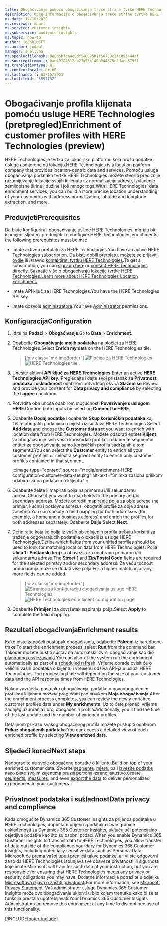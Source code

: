 ```yaml
---
title: Obogaćivanje pomoću obogaćivanja treće strane tvrke HERE Technologies
description: Opće informacije o obogaćivanju treće strane tvrtke HERE Technologies.
ms.date: 12/10/2020
ms.reviewer: mhart
ms.service: customer-insights
ms.subservice: audience-insights
ms.topic: how-to
author: jodahlMSFT
ms.author: jodahl
manager: shellyha
ms.openlocfilehash: 8e8d6bfea4e0df54682501f60759c24c893444af
ms.sourcegitcommit: bae40184312ab27b95c140a044875c2daea37951
ms.translationtype: HT
ms.contentlocale: hr-HR
ms.lasthandoff: 03/15/2021
ms.locfileid: "5597732"
---
```

# <a name="enrichment-of-customer-profiles-with-here-technologies-preview"></a><span data-ttu-id="3d8df-103">Obogaćivanje profila klijenata pomoću usluge HERE Technologies (pretpregled)</span><span class="sxs-lookup"><span data-stu-id="3d8df-103">Enrichment of customer profiles with HERE Technologies (preview)</span></span>

<span data-ttu-id="3d8df-104">HERE Technologies je tvrtka za lokacijsku platformu koja pruža podatke i usluge usmjerene na lokaciju.</span><span class="sxs-lookup"><span data-stu-id="3d8df-104">HERE Technologies is a location platform company that provides location-centric data and services.</span></span> <span data-ttu-id="3d8df-105">Pomoću usluga obogaćivanja podataka tvrtke HERE Technologies možete stvoriti preciznije razumijevanje lokacije svojih klijenata uz normalizaciju adrese, izvlačenje zemljopisne širine i dužine i još mnogo toga.</span><span class="sxs-lookup"><span data-stu-id="3d8df-105">With HERE Technologies' data enrichment services, you can build a more precise location understanding of your customers with address normalization, latitude and longitude extraction, and more.</span></span>

## <a name="prerequisites"></a><span data-ttu-id="3d8df-106">Preduvjeti</span><span class="sxs-lookup"><span data-stu-id="3d8df-106">Prerequisites</span></span>

<span data-ttu-id="3d8df-107">Da biste konfigurirali obogaćivanje usluge HERE Technologies, moraju biti ispunjeni sljedeći preduvjeti:</span><span class="sxs-lookup"><span data-stu-id="3d8df-107">To configure HERE Technologies enrichments, the following prerequisites must be met:</span></span>

- <span data-ttu-id="3d8df-108">Imate aktivnu pretplatu za HERE Technologies.</span><span class="sxs-lookup"><span data-stu-id="3d8df-108">You have an active HERE Technologies subscription.</span></span> <span data-ttu-id="3d8df-109">Da biste dobili pretplatu, možete se [prijaviti ovdje](https://developer.here.com/sign-up?utm_medium=referral&utm_source=Microsoft-Dynamics-CI&create=Freemium-Basic) ili izravno [kontaktirati tvrtku HERE Technologies](https://developer.here.com/help?utm_medium=referral&utm_source=Microsoft-Dynamics-CI#how-can-we-help-you).</span><span class="sxs-lookup"><span data-stu-id="3d8df-109">To get a subscription, you can [sign-up here](https://developer.here.com/sign-up?utm_medium=referral&utm_source=Microsoft-Dynamics-CI&create=Freemium-Basic) or [contact HERE Technologies](https://developer.here.com/help?utm_medium=referral&utm_source=Microsoft-Dynamics-CI#how-can-we-help-you) directly.</span></span> [<span data-ttu-id="3d8df-110">Saznajte više o obogaćivanju lokacije tvrtke HERE Technologies.</span><span class="sxs-lookup"><span data-stu-id="3d8df-110">Learn more about HERE Technologies Location Enrichment.</span></span>](https://developer.here.com/location-enrichment?cid=Dev-MicrosoftDynamics-DB-0-Dev-&utm_source=MicrosoftDynamics&utm_medium=referral&utm_campaign=Online_Dev_ReferralMicrosoft)

- <span data-ttu-id="3d8df-111">Imate API ključ za HERE Technologies.</span><span class="sxs-lookup"><span data-stu-id="3d8df-111">You have the HERE Technologies API key.</span></span>

- <span data-ttu-id="3d8df-112">Imate dozvole [administratora](permissions.md#administrator).</span><span class="sxs-lookup"><span data-stu-id="3d8df-112">You have [Administrator](permissions.md#administrator) permissions.</span></span>

## <a name="configuration"></a><span data-ttu-id="3d8df-113">Konfiguracija</span><span class="sxs-lookup"><span data-stu-id="3d8df-113">Configuration</span></span>

1. <span data-ttu-id="3d8df-114">Idite na **Podaci** > **Obogaćivanje**.</span><span class="sxs-lookup"><span data-stu-id="3d8df-114">Go to **Data** > **Enrichment**.</span></span>

1. <span data-ttu-id="3d8df-115">Odaberite **Obogaćivanje mojih podataka** na pločici za HERE Technologies.</span><span class="sxs-lookup"><span data-stu-id="3d8df-115">Select **Enrich my data** on the HERE Technologies tile.</span></span>

   > [!div class="mx-imgBorder"]
   > <span data-ttu-id="3d8df-116">![Pločica za HERE Technologies](media/HERE-tile.png "Pločica za HERE Technologies")</span><span class="sxs-lookup"><span data-stu-id="3d8df-116">![HERE Technologies tile](media/HERE-tile.png "HERE Technologies tile")</span></span>

1. <span data-ttu-id="3d8df-117">Unesite aktivni **API ključ za HERE Technologies**.</span><span class="sxs-lookup"><span data-stu-id="3d8df-117">Enter an active **HERE Technologies API key**.</span></span> <span data-ttu-id="3d8df-118">Pregledajte i dajte svoj pristanak za **Privatnost podataka i usklađenost** odabirom potvrdnog okvira **Slažem se**.</span><span class="sxs-lookup"><span data-stu-id="3d8df-118">Review and provide your consent for **Data privacy and compliance** by selecting the **I agree** checkbox.</span></span> 

1. <span data-ttu-id="3d8df-119">Potvrdite oba unosa odabirom mogućnosti **Povezivanje s uslugom HERE**.</span><span class="sxs-lookup"><span data-stu-id="3d8df-119">Confirm both inputs by selecting **Connect to HERE**.</span></span>

1.  <span data-ttu-id="3d8df-120">Odaberite **Dodaj podatke** i odaberite **Skup korisničkih podataka** koji želite obogatiti podacima o mjestu iz sustava HERE Technologies.</span><span class="sxs-lookup"><span data-stu-id="3d8df-120">Select **Add data** and choose the **Customer data set** you want to enrich with location data from HERE Technologies.</span></span> <span data-ttu-id="3d8df-121">Možete odabrati entitet **Klijent** za obogaćivanje svih vaših korisničkih profila ili odaberite segmentni entitet za obogaćivanje samo korisničkih profila sadržanih u tom segmentu.</span><span class="sxs-lookup"><span data-stu-id="3d8df-121">You can select the **Customer** entity to enrich all your customer profiles or select a segment entity to enrich only customer profiles contained in that segment.</span></span>

    :::image type="content" source="media/enrichment-HERE-configuration-customer-data-set.png" alt-text="Snimka zaslona prilikom odabira skupa podataka o klijentu.":::

1. <span data-ttu-id="3d8df-123">Odaberite želite li mapirati polja na primarnu i/ili sekundarnu adresu.</span><span class="sxs-lookup"><span data-stu-id="3d8df-123">Choose if you want to map fields to the primary and/or secondary address.</span></span> <span data-ttu-id="3d8df-124">Možete odrediti mapiranje polja za obje adrese (na primjer, kućnu i poslovnu adresu) i obogatiti profile za obje adrese zasebno.</span><span class="sxs-lookup"><span data-stu-id="3d8df-124">You can specify a field mapping for both addresses (for example, a home and a business address) and enrich the profiles for both addresses separately.</span></span> <span data-ttu-id="3d8df-125">Odaberite **Dalje**.</span><span class="sxs-lookup"><span data-stu-id="3d8df-125">Select **Next**.</span></span>

1. <span data-ttu-id="3d8df-126">Definirajte koja se polja iz vaših objedinjenih profila trebaju koristiti za traženje odgovarajućih podataka o lokaciji iz usluge HERE Technologies.</span><span class="sxs-lookup"><span data-stu-id="3d8df-126">Define which fields from your unified profiles should be used to look for matching location data from HERE Technologies.</span></span> <span data-ttu-id="3d8df-127">Polja **Ulica 1** i **Poštanski broj** su obavezna za odabranu primarnu i/ili sekundarnu adresu.</span><span class="sxs-lookup"><span data-stu-id="3d8df-127">The **Street 1** and **Zip/Postal Code** fields are required for the selected primary and/or secondary address.</span></span> <span data-ttu-id="3d8df-128">Za veću točnost podudaranja može se dodati više polja.</span><span class="sxs-lookup"><span data-stu-id="3d8df-128">For a higher match accuracy, more fields can be added.</span></span>

   > [!div class="mx-imgBorder"]
   > <span data-ttu-id="3d8df-129">![Stranica za konfiguraciju obogaćivanja usluge HERE Technologies](media/enrichment-HERE-configuration.png "Stranica za konfiguraciju obogaćivanja usluge HERE Technologies")</span><span class="sxs-lookup"><span data-stu-id="3d8df-129">![HERE Technologies enrichment configuration page](media/enrichment-HERE-configuration.png "HERE Technologies enrichment configuration page")</span></span>

1. <span data-ttu-id="3d8df-130">Odaberite **Primijeni** za dovršetak mapiranja polja.</span><span class="sxs-lookup"><span data-stu-id="3d8df-130">Select **Apply** to complete the field mapping.</span></span>

## <a name="enrichment-results"></a><span data-ttu-id="3d8df-131">Rezultati obogaćivanja</span><span class="sxs-lookup"><span data-stu-id="3d8df-131">Enrichment results</span></span>

<span data-ttu-id="3d8df-132">Kako biste započeli postupak obogaćivanja, odaberite **Pokreni** iz naredbene trake.</span><span class="sxs-lookup"><span data-stu-id="3d8df-132">To start the enrichment process, select **Run** from the command bar.</span></span> <span data-ttu-id="3d8df-133">Također možete pustiti sustav da automatski izvrši obogaćivanje kao dio [ planiranog osvježavanja](system.md#schedule-tab).</span><span class="sxs-lookup"><span data-stu-id="3d8df-133">You can also let the system run the enrichment automatically as part of a [scheduled refresh](system.md#schedule-tab).</span></span> <span data-ttu-id="3d8df-134">Vrijeme obrade ovisit će o veličini vaših podataka o klijentu i vremenu odziva API-ja u usluzi HERE Technologies.</span><span class="sxs-lookup"><span data-stu-id="3d8df-134">The processing time will depend on the size of your customer data and the API response times from HERE Technologies.</span></span>

<span data-ttu-id="3d8df-135">Nakon završetka postupka obogaćivanja, podatke o novoobogaćenim profilima klijenata možete pregledati pod stavkom **Moja obogaćivanja**.</span><span class="sxs-lookup"><span data-stu-id="3d8df-135">After the enrichment process completes, you can review the newly enriched customer profiles data under **My enrichments**.</span></span> <span data-ttu-id="3d8df-136">Uz to ćete pronaći vrijeme zadnjeg ažuriranja i broj obogaćenih profila.</span><span class="sxs-lookup"><span data-stu-id="3d8df-136">Additionally, you'll find the time of the last update and the number of enriched profiles.</span></span>

<span data-ttu-id="3d8df-137">Detaljnom prikazu svakog obogaćenog profila možete pristupiti odabirom **Prikaz obogaćenih podataka**.</span><span class="sxs-lookup"><span data-stu-id="3d8df-137">You can access a detailed view of each enriched profile by selecting **View enriched data**.</span></span>

## <a name="next-steps"></a><span data-ttu-id="3d8df-138">Sljedeći koraci</span><span class="sxs-lookup"><span data-stu-id="3d8df-138">Next steps</span></span>

<span data-ttu-id="3d8df-139">Nadogradite na svoje obogaćene podatke o klijentu.</span><span class="sxs-lookup"><span data-stu-id="3d8df-139">Build on top of your enriched customer data.</span></span> <span data-ttu-id="3d8df-140">Stvorite [segmente](segments.md), [mjere](measures.md), pa i [izvezite podatke](export-destinations.md) kako biste svojim klijentima pružili personalizirano iskustvo.</span><span class="sxs-lookup"><span data-stu-id="3d8df-140">Create [segments](segments.md), [measures](measures.md), and even [export the data](export-destinations.md) to deliver personalized experiences to your customers.</span></span>

## <a name="data-privacy-and-compliance"></a><span data-ttu-id="3d8df-141">Privatnost podataka i sukladnost</span><span class="sxs-lookup"><span data-stu-id="3d8df-141">Data privacy and compliance</span></span>

<span data-ttu-id="3d8df-142">Kada omogućite Dynamics 365 Customer Insights za prijenos podataka u HERE Technologies, dopuštate prijenos podataka izvan granice usklađenosti za Dynamics 365 Customer Insights, uključujući potencijalno osjetljive podatke kao što su osobni podaci.</span><span class="sxs-lookup"><span data-stu-id="3d8df-142">When you enable Dynamics 365 Customer Insights to transmit data to HERE Technologies, you allow transfer of data outside of the compliance boundary for Dynamics 365 Customer Insights, including potentially sensitive data such as Personal Data.</span></span> <span data-ttu-id="3d8df-143">Microsoft će prema vašoj uputi prenijeti takve podatke, ali vi ste odgovorni za to da HERE Technologies ispunjava sve obaveze privatnosti ili sigurnosti koje imate.</span><span class="sxs-lookup"><span data-stu-id="3d8df-143">Microsoft will transfer such data at your instruction, but you are responsible for ensuring that HERE Technologies meets any privacy or security obligations you may have.</span></span> <span data-ttu-id="3d8df-144">Dodatne informacije potražite u odjeljku [Microsoftova izjava o zaštiti privatnosti](https://go.microsoft.com/fwlink/?linkid=396732).</span><span class="sxs-lookup"><span data-stu-id="3d8df-144">For more information, see [Microsoft Privacy Statement](https://go.microsoft.com/fwlink/?linkid=396732).</span></span>
<span data-ttu-id="3d8df-145">Vaš administrator usluge Dynamics 365 Customer Insights može ovo obogaćivanje ukloniti u bilo kojem trenutku kako bi se ta funkcija prestala upotrebljavati.</span><span class="sxs-lookup"><span data-stu-id="3d8df-145">Your Dynamics 365 Customer Insights Administrator can remove this enrichment at any time to discontinue use of this functionality.</span></span>


[!INCLUDE[footer-include](../includes/footer-banner.md)]